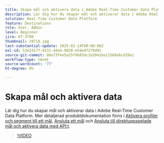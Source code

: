 ```yaml
---
title: Skapa mål och aktivera data i Adobe Real-Time Customer Data Platform (RTCDP)
description: Lär dig hur du skapar mål och aktiverar data i Adobe Real-Time Customer Data Platform
solution: Real-Time Customer Data Platform
feature: Destinations
role: User, Admin
level: Beginner
jira: KT-3798
thumbnail: 29710.jpg
last-substantial-update: 2025-02-14T00:00:00Z
exl-id: 53e23177-0131-44a4-9828-e54e4f279d91
source-git-commit: 8be73fee5a25fdb83dc2e2041be11568abcd20a1
workflow-type: tm+mt
source-wordcount: '77'
ht-degree: 0%

---
```


# Skapa mål och aktivera data

Lär dig hur du skapar mål och aktiverar data i Adobe Real-Time Customer Data Platform. Mer detaljerad produktdokumentation finns i [Aktivera profiler och segment till ett mål](https://experienceleague.adobe.com/docs/experience-platform/rtcdp/destinations/dest-tutorials/activate-destinations.html), [Ansluta ett mål](https://experienceleague.adobe.com/docs/experience-platform/rtcdp/destinations/dest-tutorials/connect-destination.html) och [Ansluta till direktuppspelade mål och aktivera data med API:t](https://experienceleague.adobe.com/docs/experience-platform/rtcdp/destinations/api-tutorials/streaming-destinations-api-tutorial.html).

>[!VIDEO](https://video.tv.adobe.com/v/29710?learn=on&enablevpops)

